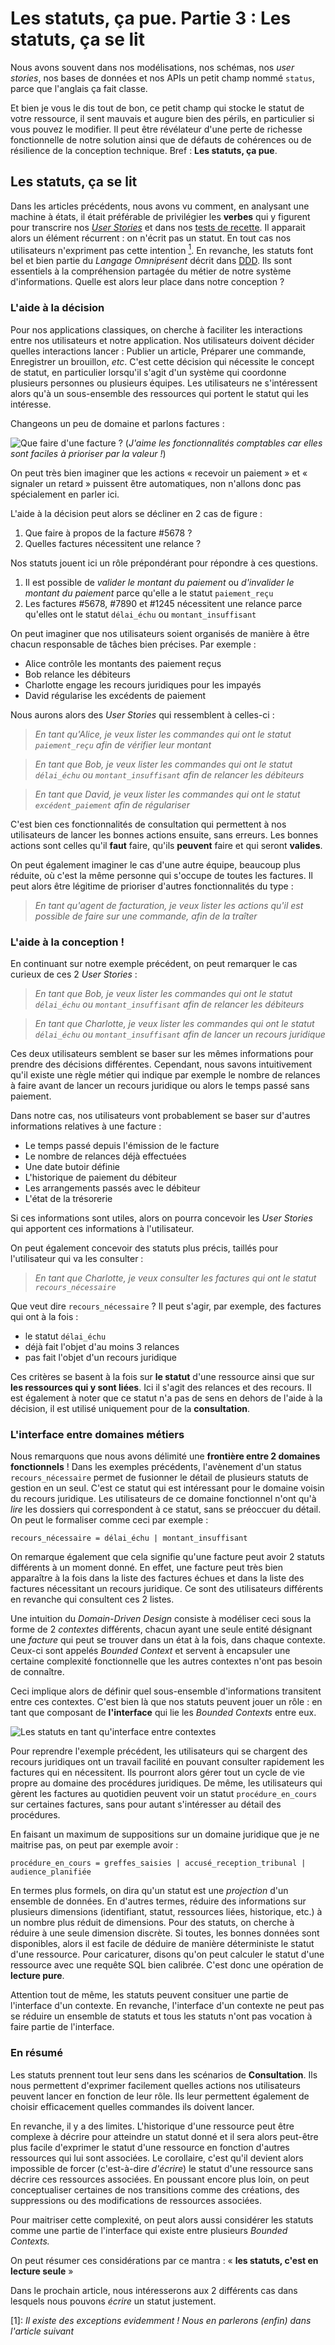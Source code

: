 Les statuts, ça pue. Partie 3 : Les statuts, ça se lit
======================================================

Nous avons souvent dans nos modélisations, nos schémas, nos _user stories_, nos bases de données et
nos APIs un petit champ nommé `status`, parce que l'anglais ça fait classe.

Et bien je vous le dis tout de bon, ce petit champ qui stocke le statut de votre ressource, il sent mauvais
et augure bien des périls, en particulier si vous pouvez le modifier.
Il peut être révélateur d'une perte de richesse fonctionnelle de notre solution ainsi que de défauts de cohérences
ou de résilience de la conception technique. Bref : **Les statuts, ça pue**.

Les statuts, ça se lit
----------------------

Dans les articles précédents, nous avons vu comment, en analysant une machine à états, il était préférable de privilégier
les **verbes** qui y figurent pour transcrire nos [_User Stories_](https://blog.octo.com/les-statuts-ca-pue-part-1-fini-comme-un-automate/)
et dans nos [tests de recette](https://blog.octo.com/les-statuts-ca-pue-part-2-ciselage-en-us/).
Il apparait alors un élément récurrent : on n'écrit pas un statut. En tout cas nos utilisateurs n'expriment pas cette
intention [<sup>1</sup>](#note-1). En revanche, les statuts font bel et bien partie du _Langage Omniprésent_ décrit
dans [DDD](https://blog.octo.com/domain-driven-design-des-armes-pour-affronter-la-complexite/).
Ils sont essentiels à la compréhension partagée du métier de notre système d'informations. Quelle est alors leur place
dans notre conception ?

### L'aide à la décision

Pour nos applications classiques, on cherche à faciliter les interactions entre nos utilisateurs et notre application.
Nos utilisateurs doivent décider quelles interactions lancer : Publier un article, Préparer une commande, Enregistrer
un brouillon, _etc_. C'est cette décision qui nécessite le concept de statut, en particulier lorsqu'il s'agit d'un système
qui coordonne plusieurs personnes ou plusieurs équipes. Les utilisateurs ne s'intéressent alors qu'à un sous-ensemble
des ressources qui portent le statut qui les intéresse.

Changeons un peu de domaine et parlons factures :

![Que faire d'une facture ?](./factures.png)
(_J'aime les fonctionnalités comptables car elles sont faciles à prioriser par la valeur !_)

On peut très bien imaginer que les actions « recevoir un paiement » et « signaler un retard » puissent être automatiques,
non n'allons donc pas spécialement en parler ici.

L'aide à la décision peut alors se décliner en 2 cas de figure :

1. Que faire à propos de la facture #5678 ?
2. Quelles factures nécessitent une relance ?

Nos statuts jouent ici un rôle prépondérant pour répondre à ces questions.

1. Il est possible de _valider le montant du paiement_ ou _d'invalider le montant du paiement_ parce qu'elle a le statut
   `paiement_reçu`
2. Les factures #5678, #7890 et #1245 nécessitent une relance parce qu'elles ont le statut `délai_échu` ou `montant_insuffisant`

On peut imaginer que nos utilisateurs soient organisés de manière à être chacun responsable de tâches bien précises. Par exemple :

+ Alice contrôle les montants des paiement reçus
+ Bob relance les débiteurs
+ Charlotte engage les recours juridiques pour les impayés
+ David régularise les excédents de paiement

Nous aurons alors des _User Stories_ qui ressemblent à celles-ci :

> _En tant qu'Alice, je veux lister les commandes qui ont le statut `paiement_reçu` afin de vérifier leur montant_

> _En tant que Bob, je veux lister les commandes qui ont le statut `délai_échu` ou `montant_insuffisant` afin de relancer les débiteurs_

> _En tant que David, je veux lister les commandes qui ont le statut `excédent_paiement` afin de régulariser_

C'est bien ces fonctionnalités de consultation qui permettent à nos utilisateurs de lancer les bonnes actions ensuite, sans erreurs.
Les bonnes actions sont celles qu'il **faut** faire, qu'ils **peuvent** faire et qui seront **valides**.

On peut également imaginer le cas d'une autre équipe, beaucoup plus réduite, où c'est la même personne qui s'occupe de
toutes les factures. Il peut alors être légitime de prioriser d'autres fonctionnalités du type :

> _En tant qu'agent de facturation, je veux lister les actions qu'il est possible de faire sur une commande, afin de la traîter_

### L'aide à la conception !

En continuant sur notre exemple précédent, on peut remarquer le cas curieux de ces 2 _User Stories_ :

> _En tant que Bob, je veux lister les commandes qui ont le statut `délai_échu` ou `montant_insuffisant` afin de relancer les débiteurs_

> _En tant que Charlotte, je veux lister les commandes qui ont le statut `délai_échu` ou `montant_insuffisant` afin de lancer un recours juridique_

Ces deux utilisateurs semblent se baser sur les mêmes informations pour prendre des décisions différentes. Cependant,
nous savons intuitivement qu'il existe une règle métier qui indique par exemple le nombre de relances à faire avant
de lancer un recours juridique ou alors le temps passé sans paiement.

Dans notre cas, nos utilisateurs vont probablement se baser sur d'autres informations relatives à une facture :

+ Le temps passé depuis l'émission de le facture
+ Le nombre de relances déjà effectuées
+ Une date butoir définie
+ L'historique de paiement du débiteur
+ Les arrangements passés avec le débiteur
+ L'état de la trésorerie

Si ces informations sont utiles, alors on pourra concevoir les _User Stories_ qui apportent ces informations à l'utilisateur.

On peut également concevoir des statuts plus précis, taillés pour l'utilisateur qui va les consulter :

> _En tant que Charlotte, je veux consulter les factures qui ont le statut `recours_nécessaire`_

Que veut dire `recours_nécessaire` ? Il peut s'agir, par exemple, des factures qui ont à la fois :

+ le statut `délai_échu`
+ déjà fait l'objet d'au moins 3 relances
+ pas fait l'objet d'un recours juridique

Ces critères se basent à la fois sur **le statut** d'une ressource ainsi que sur **les ressources qui y sont liées**.
Ici il s'agit des relances et des recours.
Il est également à noter que ce statut n'a pas de sens en dehors de l'aide à la décision, il est utilisé uniquement pour
de la **consultation**.

### L'interface entre domaines métiers

Nous remarquons que nous avons délimité une **frontière entre 2 domaines fonctionnels** ! Dans les exemples précédents,
l'avènement d'un status `recours_nécessaire` permet de fusionner le détail de plusieurs statuts de gestion en un seul.
C'est ce statut qui est intéressant pour le domaine voisin du recours juridique. Les utilisateurs de ce domaine fonctionnel
n'ont qu'à _lire_ les dossiers qui correspondent à ce statut, sans se préoccuer du détail.
On peut le formaliser comme ceci par exemple :

    recours_nécessaire = délai_échu | montant_insuffisant

On remarque également que cela signifie qu'une facture peut avoir 2 statuts différents à un moment donné. En effet,
une facture peut très bien apparaître à la fois dans la liste des factures échues et dans la liste des factures
nécessitant un recours juridique. Ce sont des utilisateurs différents en revanche qui consultent ces 2 listes.

Une intuition du _Domain-Driven Design_ consiste à modéliser ceci sous la forme de 2 _contextes_ différents, chacun
ayant une seule entité désignant une _facture_ qui peut se trouver dans un état à la fois, dans chaque contexte.
Ceux-ci sont appelés _Bounded Context_ et servent à encapsuler une certaine complexité fonctionnelle que les autres
contextes n'ont pas besoin de connaître.

Ceci implique alors de définir quel sous-ensemble d'informations transitent
entre ces contextes. C'est bien là que nos statuts peuvent jouer un rôle : en tant que composant de **l'interface** 
qui lie les _Bounded Contexts_ entre eux.

![Les statuts en tant qu'interface entre contextes](./statut-interface.png)

Pour reprendre l'exemple précédent, les utilisateurs qui se chargent des recours juridiques ont un travail facilité
en pouvant consulter rapidement les factures qui en nécessitent. Ils pourront alors gérer tout un cycle de vie propre
au domaine des procédures juridiques. De même, les utilisateurs qui gèrent les factures au quotidien peuvent voir
un statut `procédure_en_cours` sur certaines factures, sans pour autant s'intéresser au détail des procédures.

En faisant un maximum de suppositions sur un domaine juridique que je ne maitrise pas, on peut par exemple avoir :

    procédure_en_cours = greffes_saisies | accusé_reception_tribunal | audience_planifiée

En termes plus formels, on dira qu'un statut est une _projection_ d'un ensemble de données. En d'autres termes,
réduire des informations sur plusieurs dimensions (identifiant, statut, ressources liées, historique, etc.) à un
nombre plus réduit de dimensions. Pour des statuts, on cherche à réduire à une seule dimension discrète. Si toutes,
les bonnes données sont disponibles, alors il est facile de déduire de manière déterministe le statut d'une ressource.
Pour caricaturer, disons qu'on peut calculer le statut d'une ressource avec une requête SQL bien calibrée.
C'est donc une opération de **lecture pure**.

Attention tout de même, les statuts peuvent consituer une partie de l'interface d'un contexte. En revanche, l'interface
d'un contexte ne peut pas se réduire un ensemble de statuts et tous les statuts n'ont pas vocation à faire partie de
l'interface.

### En résumé

Les statuts prennent tout leur sens dans les scénarios de **Consultation**.
Ils nous permettent d'exprimer facilement quelles actions nos utilisateurs peuvent lancer en fonction de leur rôle.
Ils leur permettent également de choisir efficacement quelles commandes ils doivent lancer.

En revanche, il y a des limites. L'historique d'une ressource peut être complexe à décrire pour atteindre un statut
donné et il sera alors peut-être plus facile d'exprimer le statut d'une ressource en fonction d'autres ressources qui 
lui sont associées. Le corollaire, c'est qu'il devient alors impossible de forcer (c'est-à-dire _d'écrire_) le statut
d'une ressource sans décrire ces ressources associées. En poussant encore plus loin, on peut conceptualiser certaines
de nos transitions comme des créations, des suppressions ou des modifications de ressources associées.

Pour maitriser cette complexité, on peut alors aussi considérer les statuts comme une partie de l'interface qui existe
entre plusieurs _Bounded Contexts._

On peut résumer ces considérations par ce mantra : « **les statuts, c'est en lecture seule** »

Dans le prochain article, nous intéresserons aux 2 différents cas dans lesquels nous pouvons _écrire_ un statut
justement.

<a name="note-1">[1]: </a> _Il existe des exceptions evidemment ! Nous en parlerons (enfin) dans l'article suivant_
